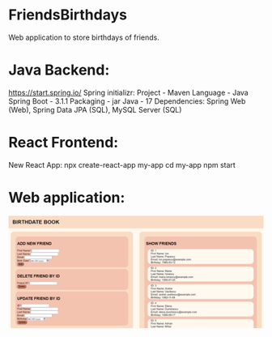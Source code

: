 # FriendsBirthdays
Web application to store birthdays of friends.

# Java Backend:
https://start.spring.io/
Spring initializr:
  Project - Maven
  Language - Java
  Spring Boot - 3.1.1
  Packaging - jar
  Java - 17
  Dependencies: Spring Web (Web), Spring Data JPA (SQL), MySQL Server (SQL)

# React Frontend:
  New React App: 
    npx create-react-app my-app
    cd my-app
    npm start

# Web application:
![alt text](https://github.com/iamclaudiar/FriendsBirthdays/blob/main/BirthDateBook_App.PNG)

